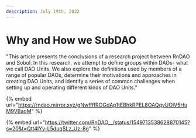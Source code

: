 ```yaml
---
description: July 19th, 2022
---
```


# Why and How we SubDAO

"This article presents the conclusions of a research project between RnDAO and Sobol. In this research, we attempt to define groups within DAOs- what we call DAO Units. We also explore the definitions used by members of a range of popular DAOs, determine their motivations and approaches in creating DAO Units, and identify a series of common challenges when setting up and operating different kinds of DAO Units."

{% embed url="https://rndao.mirror.xyz/gNwffffROGdAp1tEBhkRPEL8OAQqvUOlV5HuM9VBaoM" %}

{% embed url="https://twitter.com/RnDAO__/status/1549713538628870145?s=20&t=Qtt4lYy-L5duqSLz_Uz-8g" %}
